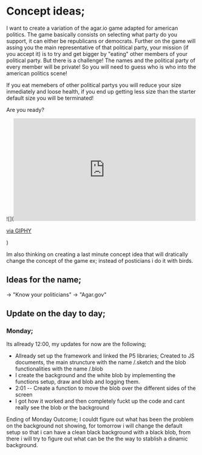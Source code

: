 # Concept ideas; 

I want to create a variation of the agar.io game adapted for american politics. The game basically consists on selecting what party do you support, it can either be republicans or democrats. Further on the game will assing you the main representative of that political party, your mission (if you accept it) is to try and get bigger by "eating" other members of your political party. But there is a challenge! The names and the political party of every member will be private! So you will need to guess who is who into the american politics scene!

If you eat memebers of other political partys you will reduce your size inmediately and loose health, if you end up getting less size than the starter default size you will be terminated!

Are you ready? 


![](<iframe src="https://giphy.com/embed/Kwi0Iu9MxxOgg" width="480" height="270" frameBorder="0" class="giphy-embed" allowFullScreen></iframe><p><a href="https://giphy.com/gifs/taking-proves-gawker-Kwi0Iu9MxxOgg">via GIPHY</a></p>)

Im also thinking on creating a last minute concept idea that will dratically change the concept of the game ex; instead of posticians i do it with birds. 


## Ideas for the name; 

-> "Know your politicians"
-> "Agar.gov"



## Update on the day to day; 


### Monday; 

Its allready 12:00, my updates for now are the following; 

- Allready set up the framework and linked the P5 libraries; Created to JS documents, the main struncture with the name /.sketch and the blob functionalities with the name /.blob
- I create the background and the white blob by implementing the functions setup, draw and blob and logging them. 
- 2:01 -- Create a function to move the blob over the different sides of the screen 
- I got how it worked and then completely fuckt up the code and cant really see the blob or the background


Ending of Monday Outcome; I couldt figure out what has been the problem on the background not showing, for tomorrow i will change the default setup so that i can have a clean black background
with a black blob, from there i will try to figure out what can be the the way to stablish a dinamic background. 


